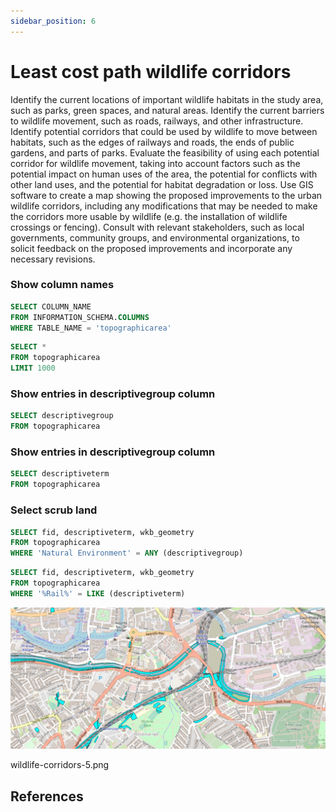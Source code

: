```yaml
---
sidebar_position: 6
---
```


# Least cost path wildlife corridors
Identify the current locations of important wildlife habitats in the study area, such as parks, green spaces, and natural areas.
Identify the current barriers to wildlife movement, such as roads, railways, and other infrastructure.
Identify potential corridors that could be used by wildlife to move between habitats, such as the edges of railways and roads, the ends of public gardens, and parts of parks.
Evaluate the feasibility of using each potential corridor for wildlife movement, taking into account factors such as the potential impact on human uses of the area, the potential for conflicts with other land uses, and the potential for habitat degradation or loss.
Use GIS software to create a map showing the proposed improvements to the urban wildlife corridors, including any modifications that may be needed to make the corridors more usable by wildlife (e.g. the installation of wildlife crossings or fencing).
Consult with relevant stakeholders, such as local governments, community groups, and environmental organizations, to solicit feedback on the proposed improvements and incorporate any necessary revisions.


### Show column names
``` sql
SELECT COLUMN_NAME
FROM INFORMATION_SCHEMA.COLUMNS
WHERE TABLE_NAME = 'topographicarea'
```

``` sql
SELECT *
FROM topographicarea
LIMIT 1000
```
 
### Show entries in descriptivegroup column
``` sql
SELECT descriptivegroup
FROM topographicarea
```

### Show entries in descriptivegroup column
``` sql
SELECT descriptiveterm
FROM topographicarea
```

### Select scrub land
``` sql
SELECT fid, descriptiveterm, wkb_geometry
FROM topographicarea
WHERE 'Natural Environment' = ANY (descriptivegroup)
```

``` sql
SELECT fid, descriptiveterm, wkb_geometry
FROM topographicarea
WHERE '%Rail%' = LIKE (descriptiveterm)
```

![Img](/img-full/wildlife-corridors-4.png)

wildlife-corridors-5.png

## References
